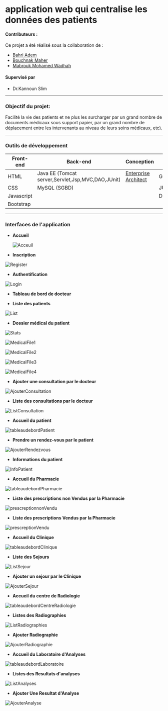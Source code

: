 # application web qui centralise les données des patients

#### **Contributeurs :**
Ce projet a été réalisé sous la collaboration de :
  
  * [Bahri Adem ](https://github.com/Bahri-Adem)
  * [Bouchnak Maher](https://github.com/)
  * [Mabrouk Mohamed Wadhah](https://github.com/)

#### **Supervisé par** 
* Dr.Kannoun Slim

---
### **Objectif du projet:**
Facilité la vie des patients et ne plus les surcharger par un grand nombre de documents médicaux sous support papier, par un grand nombre de déplacement entre les intervenants au niveau de leurs soins médicaux, etc).

---
### **Outils de développement**

<table>
    <thead>
        <th>Front-end</th>
        <th>Back-end</th>
        <th>Conception</th>
        <th>Autres</th>
    </thead>
    <tbody>
        <tr>
            <td>HTML</td>
            <td>Java EE (Tomcat server,Servlet,Jsp,MVC,DAO,JUnit)</td>
            <td><a href="https://sparxsystems.com/">Enterprise Architect</a></td>
             <td>Git/Github</td>
        </tr>
        <tr>
            <td>CSS</td>
            <td>MySQL (SGBD)</td>
            <td></td>
              <td>JUnit</td>
        </tr>
         <tr>
            <td>Javascript</td>
            <td></td>
            <td></td>
              <td>Docker</td>
        </tr>
        <tr>
            <td>Bootstrap</td>
            <td></td>
            <td></td>
             <td></td>
        </tr>
    </tbody>
</table>

---


### **Interfaces de l'application**
* **Accueil**
  
  ![Acceuil](https://github.com/Bahri-Adem/application-web-qui-centralise-les-donn-es-des-patients/assets/103949052/bc65f6b3-a2c6-4ae0-90be-54b4b77af983)


* **Inscription**

![Register](https://github.com/Bahri-Adem/application-web-qui-centralise-les-donn-es-des-patients/assets/103949052/bcfec5d4-d78b-41f2-94f3-f3c32683a9b2)


* **Authentification**

![Login](https://github.com/Bahri-Adem/application-web-qui-centralise-les-donn-es-des-patients/assets/103949052/cb4bb4a6-297a-4d56-b19c-f5727cc82772)


* **Tableau de bord de docteur**


* **Liste des patients**

![List](https://github.com/Bahri-Adem/application-web-qui-centralise-les-donn-es-des-patients/assets/103949052/5fbca076-cfd2-4918-b4c5-4cc41b7da1e7)


* **Dossier médical du patient**

![Stats](https://github.com/Bahri-Adem/application-web-qui-centralise-les-donn-es-des-patients/assets/103949052/8106ab42-399a-4464-b963-37418fe38bf8)

![MedicalFile1](https://github.com/Bahri-Adem/application-web-qui-centralise-les-donn-es-des-patients/assets/103949052/8ef2f691-9346-4fc2-9a8d-c6b97bda26fa)

![MedicalFile2](https://github.com/Bahri-Adem/application-web-qui-centralise-les-donn-es-des-patients/assets/103949052/504e20d6-7667-475a-b2bd-3bcefb6e49c8)

![MedicalFile3](https://github.com/Bahri-Adem/application-web-qui-centralise-les-donn-es-des-patients/assets/103949052/3885d32c-9743-4934-8cb9-10b4f34b0fd3)

![MedicalFile4](https://github.com/Bahri-Adem/application-web-qui-centralise-les-donn-es-des-patients/assets/103949052/1881ad6d-4ec4-4010-b477-70d7870fb8c7)


* **Ajouter une consultation par le docteur**

![AjouterConsultation](https://github.com/Bahri-Adem/application-web-qui-centralise-les-donn-es-des-patients/assets/103949052/7868fbf4-1c3c-4229-8272-cc045c13dcfd)

* **Liste des consultations par le docteur**
 
![ListConsultation](https://github.com/Bahri-Adem/application-web-qui-centralise-les-donn-es-des-patients/assets/103949052/fa4e11e7-3ae9-4ff6-aad7-aadb3615f9db)

* **Accueil du patient**

![tableaudebordPatient](https://github.com/Bahri-Adem/application-web-qui-centralise-les-donn-es-des-patients/assets/103949052/bd44c790-9a98-4941-a3e4-21373f996fea)

* **Prendre un rendez-vous par le patient**

![AjouterRendezvous](https://github.com/Bahri-Adem/application-web-qui-centralise-les-donn-es-des-patients/assets/103949052/d9d76ad6-c45e-487d-956d-784c4b5348af)

* **Informations du patient**

![InfoPatient](https://github.com/Bahri-Adem/application-web-qui-centralise-les-donn-es-des-patients/assets/103949052/1062e2ab-18d2-4dc5-a1a9-38030c8716ae)

* **Accueil du Pharmacie**

![tableaudebordPharmacie](https://github.com/Bahri-Adem/application-web-qui-centralise-les-donn-es-des-patients/assets/103949052/dcfd9f20-7c01-428f-8ca2-25a8bc88c54b)

* **Liste des prescriptions non Vendus par la Pharmacie**

![prescreptionnonVendu](https://github.com/Bahri-Adem/application-web-qui-centralise-les-donn-es-des-patients/assets/103949052/bb1a62cd-c25b-448c-82e5-42b0c82a6795)

* **Liste des prescriptions Vendus par la Pharmacie**

![prescreptionVendu](https://github.com/Bahri-Adem/application-web-qui-centralise-les-donn-es-des-patients/assets/103949052/3a512b4e-2970-49f5-baf1-6eb0a3061b1d)

* **Accueil du Clinique**

![tableaudebordClinique](https://github.com/Bahri-Adem/application-web-qui-centralise-les-donn-es-des-patients/assets/103949052/b8312682-7ac9-46f8-a12c-47f84d9d7ff1)

* **Liste des Sejours**

![ListSejour](https://github.com/Bahri-Adem/application-web-qui-centralise-les-donn-es-des-patients/assets/103949052/549898dc-ed16-4904-990f-a434d2062672)

* **Ajouter un sejour par le Clinique**

![AjouterSejour](https://github.com/Bahri-Adem/application-web-qui-centralise-les-donn-es-des-patients/assets/103949052/058e6187-1bef-4069-953c-658784f0e004)

* **Accueil du centre de Radiologie**

![tableaudebordCentreRadiologie](https://github.com/Bahri-Adem/application-web-qui-centralise-les-donn-es-des-patients/assets/103949052/094939d0-d18c-4875-b155-bc21168b05de)

* **Listes des Radiographies**

![ListRadiographies](https://github.com/Bahri-Adem/application-web-qui-centralise-les-donn-es-des-patients/assets/103949052/9505b433-3659-46ed-a5f0-39502b7a93ee)

* **Ajouter Radiographie**

![AjouterRadiographie](https://github.com/Bahri-Adem/application-web-qui-centralise-les-donn-es-des-patients/assets/103949052/4113edcc-38b8-4295-8df0-3631af065b1c)


* **Accueil du Laboratoire d'Analyses**

![tableaudebordLaboratoire](https://github.com/Bahri-Adem/application-web-qui-centralise-les-donn-es-des-patients/assets/103949052/2bf4b1b3-3e07-4c0b-9c42-e9fafc4a17b8)


* **Listes des Resultats d'analyses**

![ListAnalyses](https://github.com/Bahri-Adem/application-web-qui-centralise-les-donn-es-des-patients/assets/103949052/3874aff3-272f-4cd5-9f99-4bf3a921b31a)


* **Ajouter Une Resultat d'Analyse**


![AjouterAnalyse](https://github.com/Bahri-Adem/application-web-qui-centralise-les-donn-es-des-patients/assets/103949052/ee30aebe-9257-482d-8b05-7b99d25f69a5)
